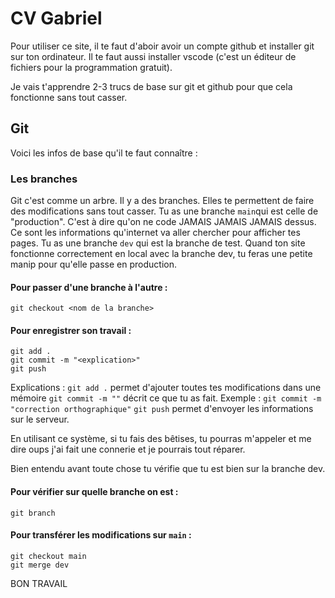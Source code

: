# CV Gabriel

Pour utiliser ce site, il te faut d'aboir avoir un compte github et installer git sur ton ordinateur.
Il te faut aussi installer vscode (c'est un éditeur de fichiers pour la programmation gratuit).

Je vais t'apprendre 2-3 trucs de base sur git et github pour que cela fonctionne sans tout casser.

## Git

Voici les infos de base qu'il te faut connaître :

### Les branches

Git c'est comme un arbre. Il y a des branches. Elles te permettent de faire des modifications sans tout casser.
Tu as une branche `main`qui est celle de "production". C'est à dire qu'on ne code JAMAIS JAMAIS JAMAIS dessus. Ce sont les informations qu'internet va aller chercher pour afficher tes pages.
Tu as une branche `dev` qui est la branche de test. 
Quand ton site fonctionne correctement en local avec la branche dev, tu feras une petite manip pour qu'elle passe en production.

#### Pour passer d'une branche à l'autre :
`git checkout <nom de la branche>`

#### Pour enregistrer son travail :
```
git add .
git commit -m "<explication>"
git push
```

Explications :
`git add .` permet d'ajouter toutes tes modifications dans une mémoire
`git commit -m ""` décrit ce que tu as fait. Exemple : `git commit -m "correction orthographique"`
`git push` permet d'envoyer les informations sur le serveur.

En utilisant ce système, si tu fais des bêtises, tu pourras m'appeler et me dire oups j'ai fait une connerie et je pourrais tout réparer.

Bien entendu avant toute chose tu vérifie que tu est bien sur la branche dev.

#### Pour vérifier sur quelle branche on est :
`git branch`

#### Pour transférer les modifications sur `main` :
```
git checkout main
git merge dev
```
BON TRAVAIL

